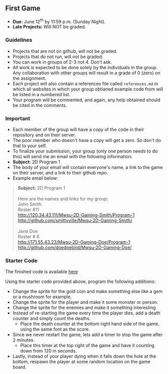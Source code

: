 ## First Game
- **Due**: June 12<sup>th</sup> by 11:59 p.m. (Sunday Night).
- **Late Projects:** Will NOT be graded. 

### Guidelines
- Projects that are not on github, will not be graded. 
- Projects that do not run, will not be graded.
- You can work in groups of 2-3 not 4. Don't ask.
- All work is expected to be done solely by the individuals in the group. Any collaboration with other groups will result in a grade of 0 (zero) on the assignment.
- Each project will also contain a references file called `references.md` in which all websites in which your group obtianed example code from will be listed in a numbered list.
- Your program will be commented, and again, any help obtained should be cited in the comments.

### Important
- Each member of the group will have a copy of the code in their repository and on their server. 
- The poor member who doesn't have a copy will get a zero. So don't do that to your self.
- To finalize your submission, your group (only one person needs to do this) will send me an email with the following information:
- **Subject:** 2D Program 1
- The body of your email will contain everyone's name, a link to the game on their server, and a link to their github repo.
- Example email below:

> **Subject:** 2D Program 1<br><br>
> Here are the names and links for my group:<br>
John Smith<br>
Roster #11<br>
  http://120.34.43.111/Mwsu-2D-Gaming-Smith/Program-1<br>
  http://github.com/smittyville/Mwsu-2D-Gaming-Smith/<br><br>
  Jane Doe<br>
  Roster # 6<br>
  http://171.55.43.23/Mwsu-2D-Gaming-Doe/Program-1<br>
  http://github.com/doedoebird/Mwsu-2D-Gaming-Doe/<br>  

            

### Starter Code
The finished code is available [here](https://github.com/rugbyprof/Mwsu-Mobile-Gaming/tree/master/Example_code/Program_1_Starter)


Using the starter code provided above, program the following additions:
- Change the sprite for the gold coin and make something else like a gem or a mushroom for example.
- Change the sprite for the player and make it some monster or person.
- Change the sprite for the enemies and make it something interesting
- Instead of re-starting the game every time the player dies, add a death counter and simply count the deaths. 
    - Place the death counter at the bottom right hand side of the game, using the same font as the score.
- Since we never restart the game, lets add a timer to stop the game after 2 minutes. 
    - Place this timer at the top right of the game and have it counting down from 120 in seconds. 
- Lastly, instead of your player dying when it falls down the hole at the bottom, respawn the player at some random location on the game board.  
